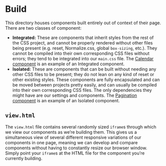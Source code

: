 # Build

This directory houses components built entirely out of context of their page.
There are two classes of component:

* **Integrated:** These are components that inherit styles from the rest of the
  CSS project, and cannot be properly rendered without other files being present
  (e.g. reset, Normalize.css, global `box-sizing`, etc.). They cannot be
  compiled into their own corresponding CSS files without errors; they tend to
  be integrated into our `main.css` file. The [Calendar
  component](https://github.com/csswizardry/discovr/blob/master/css/components/_components.calendar.scss)
  is an example of an Integrated component.
* **Isolated:** These are components that can be built without needing any other
  CSS files to be present; they do not lean on any kind of reset or other
  existing styles. These components are fully encapsulated and can be moved
  between projects pretty easily, and can usually be compiled into their own
  corresponding CSS files. The only dependencies they might have are our
  settings and components. The [Pagination
  component](https://github.com/csswizardry/discovr/blob/master/css/components/components.pagination.scss)
  is an example of an Isolated component.

## `view.html`

The `view.html` file contains several randomly sized `iframe`s through which we
view our components as we’re building them. This gives us a simultaneous view of
several different responsive variations of our components in one page, meaning
we can develop and compare components without having to constantly resize our
browser window. Simply point your `iframe`s at the HTML file for the component
you’re currently building.
